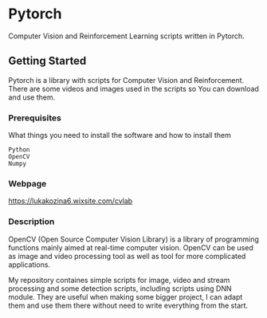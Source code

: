 # Pytorch

Computer Vision and Reinforcement Learning scripts written in Pytorch.

## Getting Started

Pytorch is a library with scripts for Computer Vision and Reinforcement. There are some videos and images used in the scripts so You can download and use them.

### Prerequisites

What things you need to install the software and how to install them

```
Python 
OpenCV
Numpy
```

### Webpage

https://lukakozina6.wixsite.com/cvlab

### Description

OpenCV (Open Source Computer Vision Library) is a library of programming functions mainly aimed at real-time computer vision. OpenCV can be used as image and video processing tool as well as tool for more complicated applications. 

My repository containes simple scripts for image, video and stream processing and some detection scripts, including scripts using DNN module. They are useful when making some bigger project, I can adapt them and use them there without need to write everything from the start.
